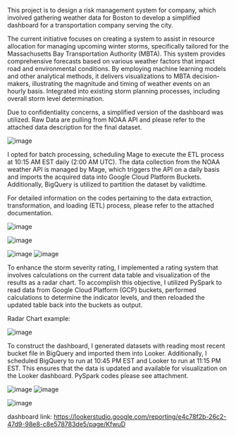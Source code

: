 
This project is to design a risk management system for company, which involved gathering weather data for Boston to develop a simplified dashboard for a transportation company serving the city.

The current initiative focuses on creating a system to assist in resource allocation for managing upcoming winter storms, specifically tailored for the Massachusetts Bay Transportation Authority (MBTA). This system provides comprehensive forecasts based on various weather factors that impact road and environmental conditions. By employing machine learning models and other analytical methods, it delivers visualizations to MBTA decision-makers, illustrating the magnitude and timing of weather events on an hourly basis. Integrated into existing storm planning processes, including overall storm level determination.


Due to confidentiality concerns, a simplified version of the dashboard was utilized. Raw Data are pulling from NOAA API and please refer to the attached data description for the final dataset.

![image](https://github.com/TerryLiu207/DE-homework/assets/157868320/f317d71a-cf3c-41b4-ba59-cc8ddffbe75a)

I opted for batch processing, scheduling Mage to execute the ETL process at 10:15 AM EST daily (2:00 AM UTC). The data collection from the NOAA weather API is managed by Mage, which triggers the API on a daily basis and imports the acquired data into Google Cloud Platform Buckets. Additionally, BigQuery is utilized to partition the dataset by validtime.

For detailed information on the codes pertaining to the data extraction, transformation, and loading (ETL) process, please refer to the attached documentation.

![image](https://github.com/TerryLiu207/DE-homework/assets/157868320/5524b8eb-d92e-43cd-81d5-138c4db986f1)

![image](https://github.com/TerryLiu207/DE-homework/assets/157868320/41117010-c49e-451d-9438-5a3c5a4f23c1)

![image](https://github.com/TerryLiu207/DE-homework/assets/157868320/943c5177-b5bd-439d-a91b-3e74deb9960c)
![image](https://github.com/TerryLiu207/DE-homework/assets/157868320/4040ba2e-a0ed-4127-9c6b-ed7eed7707a5)



To enhance the storm severity rating, I implemented a rating system that involves calculations on the current data table and visualization of the results as a radar chart. To accomplish this objective, I utilized PySpark to read data from Google Cloud Platform (GCP) buckets, performed calculations to determine the indicator levels, and then reloaded the updated table back into the buckets as output.

Radar Chart example:

![image](https://github.com/TerryLiu207/DE-homework/assets/157868320/eb69e36c-0f13-46e7-9729-936280a6bd94)


To construct the dashboard, I generated datasets with reading most recent bucket file in BigQuery and imported them into Looker. Additionally, I scheduled BigQuery to run at 10:45 PM EST and Looker to run at 11:15 PM EST. This ensures that the data is updated and available for visualization on the Looker dashboard.
PySpark codes please see attachment.

![image](https://github.com/TerryLiu207/DE-homework/assets/157868320/84b87c60-f54d-4ed3-a1bd-3adc570e5d20)
![image](https://github.com/TerryLiu207/DE-homework/assets/157868320/9ac6c5bb-28fc-42e7-9ec7-74fce568ad91)

![image](https://github.com/TerryLiu207/DE-homework/assets/157868320/1d365b90-86a5-4380-a8a5-a22b7d89c8d6)


dashboard link: https://lookerstudio.google.com/reporting/e4c78f2b-26c2-47d9-98e8-c8e578783de5/page/KfwuD


